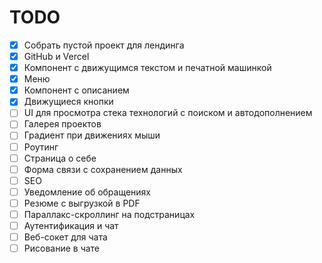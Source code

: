 # TODO

- [x] Собрать пустой проект для лендинга
- [x] GitHub и Vercel
- [x] Компонент с движущимся текстом и печатной машинкой
- [x] Меню
- [x] Компонент с описанием
- [x] Движущиеся кнопки
- [ ] UI для просмотра стека технологий с поиском и автодополнением
- [ ] Галерея проектов
- [ ] Градиент при движениях мыши
- [ ] Роутинг
- [ ] Страница о себе
- [ ] Форма связи с сохранением данных
- [ ] SEO
- [ ] Уведомление об обращениях
- [ ] Резюме с выгрузкой в PDF
- [ ] Параллакс-скроллинг на подстраницах
- [ ] Аутентификация и чат
- [ ] Веб-сокет для чата
- [ ] Рисование в чате
